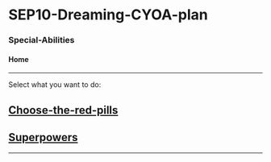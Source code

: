 # SEP10-Dreaming-CYOA-plan
### Special-Abilities
#### Home
---
Select what you want to do:
## [Choose-the-red-pills](choose-the-red-pills/red-pill.md/)
## [Superpowers](superpowers/get-struck-by-lightening.md/)

---
